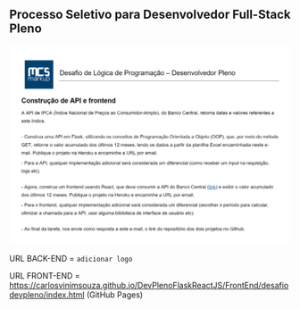 ## Processo Seletivo para Desenvolvedor Full-Stack Pleno

![img_descricao](Docs/descricao_desafio.png)

URL BACK-END = `adicionar logo`

URL FRONT-END = https://carlosvinimsouza.github.io/DevPlenoFlaskReactJS/FrontEnd/desafiodevpleno/index.html (GitHub Pages)
